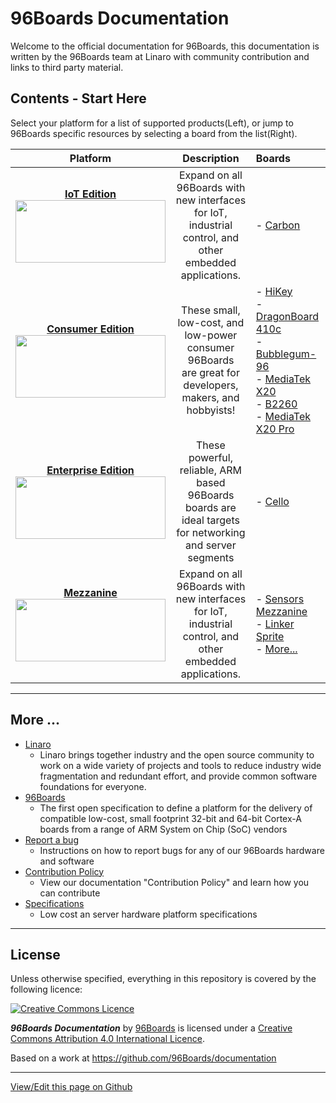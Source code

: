 # 96Boards Documentation

Welcome to the official documentation for 96Boards, this documentation is written by the 96Boards team at Linaro with community contribution and links to third party material.

## Contents - Start Here

Select your platform for a list of supported products(Left), or jump to 96Boards specific resources by selecting a board from the list(Right). 

| Platform                                | Description                                 | Boards                                     |
|:---------------------------------------:|:-------------------------------------------:|:-------------------------------------------|
|  [**IoT Edition**](IoTEdition/README.md) <br>[<img src="http://i.imgur.com/lCC2QdU.png" data-canonical-src="http://i.imgur.com/lCC2QdU.png" width="240" height="100" />](IoTEdition/README.md)                               | Expand on all 96Boards with new interfaces for IoT, industrial<br>control, and other embedded applications.                          | - [Carbon](IoTEdition/Carbon/README.md)                                                                     |
|  [**Consumer Edition**](ConsumerEdition/README.md)<br> [<img src="http://i.imgur.com/QEilCHZ.png" data-canonical-src="http://i.imgur.com/QEilCHZ.png" width="240" height="100" />](ConsumerEdition/README.md) <br>                     | These small, low-cost, and low-power consumer 96Boards<br>are great for developers, makers, and hobbyists!                           | - [HiKey](ConsumerEdition/HiKey/README.md)<br>- [DragonBoard 410c](ConsumerEdition/DragonBoard-410c/README.md)<br>- [Bubblegum-96](ConsumerEdition/Bubblegum-96/README.md)<br>- [MediaTek X20](ConsumerEdition/MediaTekX20/README.md)<br>- [B2260](ConsumerEdition/B2260/README.md)<br>- [MediaTek X20 Pro](ConsumerEdition/MediaTekX20Pro/README.md)    |
|  [**Enterprise Edition**](EnterpriseEdition/README.md) <br>[<img src="http://i.imgur.com/DLgo1qU.png" data-canonical-src="http://i.imgur.com/DLgo1qU.png" width="240" height="100" />](EnterpriseEdition/README.md)                        | These powerful, reliable, ARM based 96Boards boards are<br>ideal targets for networking and server segments                          | - [Cello](EnterpriseEdition/Cello/README.md)                                                                                         |
|  [**Mezzanine**](MezzanineProducts/README.md) <br>[<img src="http://i.imgur.com/FU8ewZf.png" data-canonical-src="http://i.imgur.com/FU8ewZf.png" width="240" height="100" />](MezzanineProducts/README.md)                        | Expand on all 96Boards with new interfaces for IoT,<br>industrial control, and other embedded applications.                          | - [Sensors Mezzanine](MezzanineProducts/SensorsMezzanine/README.md)<br>- [Linker Sprite](MezzanineProducts/LinkerMezzanineStarterKit/README.md)<br>- [More...](MezzanineProducts/README.md)                           |
   
***
## More ...

- [Linaro](http://www.linaro.org/about/)
   - Linaro brings together industry and the open source community to work on a wide variety of projects and tools to reduce industry wide fragmentation and redundant effort, and provide common software foundations for everyone.
- [96Boards](http://www.96boards.org/about)
   - The first open specification to define a platform for the delivery of compatible low-cost, small footprint 32-bit and 64-bit Cortex-A boards from a range of ARM System on Chip (SoC) vendors
- [Report a bug](Extras/Report_a_bug.md)
   - Instructions on how to report bugs for any of our 96Boards hardware and software
- [Contribution Policy](Extras/ContributionPolicy.md)
   - View our documentation "Contribution Policy" and learn how you can contribute
- [Specifications](Specifications/README.md)
   - Low cost an server hardware platform specifications

***

## License

Unless otherwise specified, everything in this repository is covered by the following licence:

[![Creative Commons Licence](https://licensebuttons.net/l/by-sa/4.0/88x31.png)](http://creativecommons.org/licenses/by-sa/4.0/)

***96Boards Documentation*** by [96Boards](https://www.96boards.org/) is licensed under a [Creative Commons Attribution 4.0 International Licence](http://creativecommons.org/licenses/by-sa/4.0/).

Based on a work at https://github.com/96Boards/documentation

***

[View/Edit this page on Github](https://github.com/96boards/documentation/blob/master/README.md)
